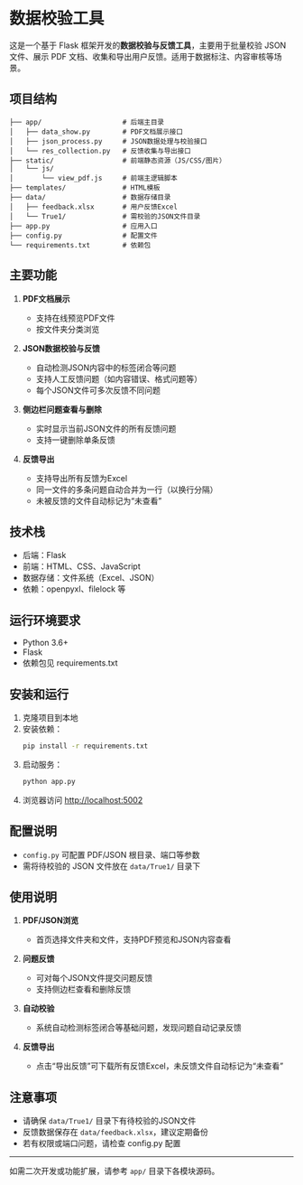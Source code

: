 # 数据校验工具

这是一个基于 Flask 框架开发的**数据校验与反馈工具**，主要用于批量校验 JSON 文件、展示 PDF 文档、收集和导出用户反馈。适用于数据标注、内容审核等场景。

## 项目结构

```
├── app/                    # 后端主目录
│   ├── data_show.py        # PDF文档展示接口
│   ├── json_process.py     # JSON数据处理与校验接口
│   └── res_collection.py   # 反馈收集与导出接口
├── static/                 # 前端静态资源（JS/CSS/图片）
│   └── js/
│       └── view_pdf.js     # 前端主逻辑脚本
├── templates/              # HTML模板
├── data/                   # 数据存储目录
│   ├── feedback.xlsx       # 用户反馈Excel
│   └── True1/              # 需校验的JSON文件目录
├── app.py                  # 应用入口
├── config.py               # 配置文件
└── requirements.txt        # 依赖包
```

## 主要功能

1. **PDF文档展示**
   - 支持在线预览PDF文件
   - 按文件夹分类浏览

2. **JSON数据校验与反馈**
   - 自动检测JSON内容中的标签闭合等问题
   - 支持人工反馈问题（如内容错误、格式问题等）
   - 每个JSON文件可多次反馈不同问题

3. **侧边栏问题查看与删除**
   - 实时显示当前JSON文件的所有反馈问题
   - 支持一键删除单条反馈

4. **反馈导出**
   - 支持导出所有反馈为Excel
   - 同一文件的多条问题自动合并为一行（以换行分隔）
   - 未被反馈的文件自动标记为“未查看”

## 技术栈

- 后端：Flask
- 前端：HTML、CSS、JavaScript
- 数据存储：文件系统（Excel、JSON）
- 依赖：openpyxl、filelock 等

## 运行环境要求

- Python 3.6+
- Flask
- 依赖包见 requirements.txt

## 安装和运行

1. 克隆项目到本地
2. 安装依赖：
   ```bash
   pip install -r requirements.txt
   ```
3. 启动服务：
   ```bash
   python app.py
   ```
4. 浏览器访问 [http://localhost:5002](http://localhost:5002)

## 配置说明

- `config.py` 可配置 PDF/JSON 根目录、端口等参数
- 需将待校验的 JSON 文件放在 `data/True1/` 目录下

## 使用说明

1. **PDF/JSON浏览**  
   - 首页选择文件夹和文件，支持PDF预览和JSON内容查看

2. **问题反馈**  
   - 可对每个JSON文件提交问题反馈
   - 支持侧边栏查看和删除反馈

3. **自动校验**  
   - 系统自动检测标签闭合等基础问题，发现问题自动记录反馈

4. **反馈导出**  
   - 点击“导出反馈”可下载所有反馈Excel，未反馈文件自动标记为“未查看”

## 注意事项

- 请确保 `data/True1/` 目录下有待校验的JSON文件
- 反馈数据保存在 `data/feedback.xlsx`，建议定期备份
- 若有权限或端口问题，请检查 config.py 配置

---

如需二次开发或功能扩展，请参考 `app/` 目录下各模块源码。